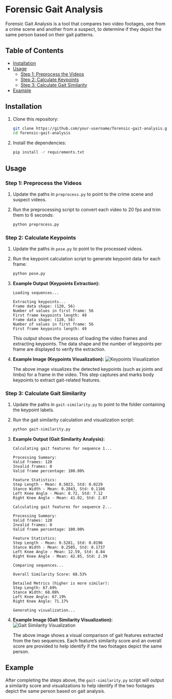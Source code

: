 # Forensic Gait Analysis

Forensic Gait Analysis is a tool that compares two video footages, one from a crime scene and another from a suspect, to determine if they depict the same person based on their gait patterns.

## Table of Contents
- [Installation](#installation)
- [Usage](#usage)
  - [Step 1: Preprocess the Videos](#step-1-preprocess-the-videos)
  - [Step 2: Calculate Keypoints](#step-2-calculate-keypoints)
  - [Step 3: Calculate Gait Similarity](#step-3-calculate-gait-similarity)
- [Example](#example)


## Installation

1. Clone this repository:

    ```bash
    git clone https://github.com/your-username/forensic-gait-analysis.git
    cd forensic-gait-analysis
    ```

2. Install the dependencies:

    ```bash
    pip install -r requirements.txt
    ```

## Usage

### Step 1: Preprocess the Videos

1. Update the paths in `preprocess.py` to point to the crime scene and suspect videos.
2. Run the preprocessing script to convert each video to 20 fps and trim them to 6 seconds:

    ```bash
    python preprocess.py
    ```

### Step 2: Calculate Keypoints

1. Update the paths in `pose.py` to point to the processed videos.
2. Run the keypoint calculation script to generate keypoint data for each frame:

    ```bash
    python pose.py
    ```

3. **Example Output (Keypoints Extraction):**
    ```
    Loading sequences...

    Extracting keypoints...
    Frame data shape: (120, 56)
    Number of values in first frame: 56
    First frame keypoints length: 49
    Frame data shape: (120, 56)
    Number of values in first frame: 56
    First frame keypoints length: 49
    ```

   This output shows the process of loading the video frames and extracting keypoints. The data shape and the number of keypoints per frame are displayed to verify the extraction.

4. **Example Image (Keypoints Visualization):**
   ![Keypoints Visualization](images/keypoints_example.png)

   The above image visualizes the detected keypoints (such as joints and limbs) for a frame in the video. This step captures and marks body keypoints to extract gait-related features.

### Step 3: Calculate Gait Similarity

1. Update the paths in `gait-similarity.py` to point to the folder containing the keypoint labels.
2. Run the gait similarity calculation and visualization script:

    ```bash
    python gait-similarity.py
    ```

3. **Example Output (Gait Similarity Analysis):**
    ```
    Calculating gait features for sequence 1...

    Processing Summary:
    Valid frames: 120
    Invalid frames: 0
    Valid frame percentage: 100.00%

    Feature Statistics:
    Step Length - Mean: 0.5023, Std: 0.0229
    Stance Width - Mean: 0.2843, Std: 0.1166
    Left Knee Angle - Mean: 8.72, Std: 7.12
    Right Knee Angle - Mean: 41.02, Std: 2.87

    Calculating gait features for sequence 2...

    Processing Summary:
    Valid frames: 120
    Invalid frames: 0
    Valid frame percentage: 100.00%

    Feature Statistics:
    Step Length - Mean: 0.5281, Std: 0.0196
    Stance Width - Mean: 0.2505, Std: 0.1737
    Left Knee Angle - Mean: 12.59, Std: 8.84
    Right Knee Angle - Mean: 42.85, Std: 2.39

    Comparing sequences...

    Overall Similarity Score: 68.53%

    Detailed Metrics (higher is more similar):
    Step Length: 67.69%
    Stance Width: 68.08%
    Left Knee Angle: 67.19%
    Right Knee Angle: 71.17%

    Generating visualization...
    ```

4. **Example Image (Gait Similarity Visualization):**
   ![Gait Similarity Visualization](images/gait_similarity_example.png)

   The above image shows a visual comparison of gait features extracted from the two sequences. Each feature’s similarity score and an overall score are provided to help identify if the two footages depict the same person.

## Example

After completing the steps above, the `gait-similarity.py` script will output a similarity score and visualizations to help identify if the two footages depict the same person based on gait analysis.

